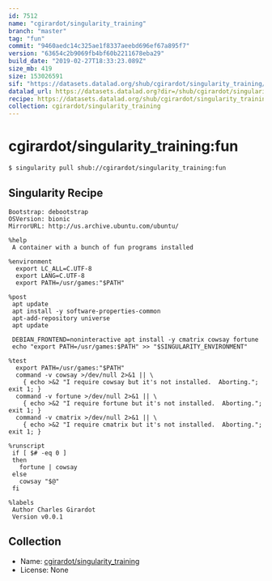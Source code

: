 ```yaml
---
id: 7512
name: "cgirardot/singularity_training"
branch: "master"
tag: "fun"
commit: "9460aedc14c325ae1f8337aeebd696ef67a895f7"
version: "63654c2b9069fb4bf60b2211678eba29"
build_date: "2019-02-27T18:33:23.089Z"
size_mb: 419
size: 153026591
sif: "https://datasets.datalad.org/shub/cgirardot/singularity_training/fun/2019-02-27-9460aedc-63654c2b/63654c2b9069fb4bf60b2211678eba29.simg"
datalad_url: https://datasets.datalad.org?dir=/shub/cgirardot/singularity_training/fun/2019-02-27-9460aedc-63654c2b/
recipe: https://datasets.datalad.org/shub/cgirardot/singularity_training/fun/2019-02-27-9460aedc-63654c2b/Singularity
collection: cgirardot/singularity_training
---
```


# cgirardot/singularity_training:fun

```bash
$ singularity pull shub://cgirardot/singularity_training:fun
```

## Singularity Recipe

```singularity
Bootstrap: debootstrap
OSVersion: bionic
MirrorURL: http://us.archive.ubuntu.com/ubuntu/

%help
 A container with a bunch of fun programs installed

%environment
  export LC_ALL=C.UTF-8
  export LANG=C.UTF-8
  export PATH=/usr/games:"$PATH"

%post
 apt update
 apt install -y software-properties-common
 apt-add-repository universe
 apt update

 DEBIAN_FRONTEND=noninteractive apt install -y cmatrix cowsay fortune
 echo "export PATH=/usr/games:$PATH" >> "$SINGULARITY_ENVIRONMENT"

%test
  export PATH=/usr/games:"$PATH"
  command -v cowsay >/dev/null 2>&1 || \
    { echo >&2 "I require cowsay but it's not installed.  Aborting."; exit 1; }
  command -v fortune >/dev/null 2>&1 || \
    { echo >&2 "I require fortune but it's not installed.  Aborting."; exit 1; }
  command -v cmatrix >/dev/null 2>&1 || \
    { echo >&2 "I require cmatrix but it's not installed.  Aborting."; exit 1; }

%runscript
 if [ $# -eq 0 ]
 then
   fortune | cowsay
 else
   cowsay "$@"
 fi

%labels
 Author Charles Girardot
 Version v0.0.1
```

## Collection

 - Name: [cgirardot/singularity_training](https://github.com/cgirardot/singularity_training)
 - License: None

